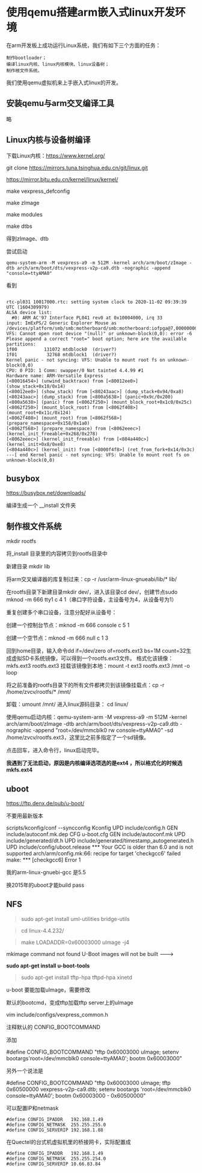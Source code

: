 使用qemu搭建arm嵌入式linux开发环境
============

在arm开发板上成功运行Linux系统，我们有如下三个方面的任务：

	制作bootloader；
	编译linux内核、linux内核模块、linux设备树；
	制作根文件系统。

我们使用qemu虚拟机来上手嵌入式linux的开发。

安装qemu与arm交叉编译工具
--------

略


Linux内核与设备树编译
--------


下载Linux内核：https://www.kernel.org/

git clone https://mirrors.tuna.tsinghua.edu.cn/git/linux.git

https://mirror.bjtu.edu.cn/kernel/linux/kernel/


make vexpress_defconfig

make zImage 

make modules

make dtbs

得到zImage、dtb

尝试启动

```
qemu-system-arm -M vexpress-a9 -m 512M -kernel arch/arm/boot/zImage -dtb arch/arm/boot/dts/vexpress-v2p-ca9.dtb -nographic -append "console=ttyAMA0"

```

看到

``` qemu log

rtc-pl031 10017000.rtc: setting system clock to 2020-11-02 09:39:39 UTC (1604309979)
ALSA device list:
  #0: ARM AC'97 Interface PL041 rev0 at 0x10004000, irq 33
input: ImExPS/2 Generic Explorer Mouse as /devices/platform/smb/smb:motherboard/smb:motherboard:iofpga@7,00000000/10007000.kmi/serio1/input/input2
VFS: Cannot open root device "(null)" or unknown-block(0,0): error -6
Please append a correct "root=" boot option; here are the available partitions:
1f00          131072 mtdblock0  (driver?)
1f01           32768 mtdblock1  (driver?)
Kernel panic - not syncing: VFS: Unable to mount root fs on unknown-block(0,0)
CPU: 0 PID: 1 Comm: swapper/0 Not tainted 4.4.99 #1
Hardware name: ARM-Versatile Express
[<80016454>] (unwind_backtrace) from [<80012ee0>] (show_stack+0x10/0x14)
[<80012ee0>] (show_stack) from [<80243aac>] (dump_stack+0x94/0xa8)
[<80243aac>] (dump_stack) from [<800a5638>] (panic+0x9c/0x200)
[<800a5638>] (panic) from [<8062f250>] (mount_block_root+0x1c0/0x25c)
[<8062f250>] (mount_block_root) from [<8062f408>] (mount_root+0x11c/0x124)
[<8062f408>] (mount_root) from [<8062f568>] (prepare_namespace+0x158/0x1a0)
[<8062f568>] (prepare_namespace) from [<8062eeec>] (kernel_init_freeable+0x268/0x278)
[<8062eeec>] (kernel_init_freeable) from [<804a440c>] (kernel_init+0x8/0xe8)
[<804a440c>] (kernel_init) from [<8000f4f8>] (ret_from_fork+0x14/0x3c)
---[ end Kernel panic - not syncing: VFS: Unable to mount root fs on unknown-block(0,0)
```

busybox
------


https://busybox.net/downloads/

编译生成一个 __install 文件夹


制作根文件系统
----

mkdir rootfs

将_install 目录里的内容拷贝到rootfs目录中

新建目录 mkdir lib

将arm交叉编译器的库复制过来：cp -r /usr/arm-linux-gnueabi/lib/* lib/

在rootfs目录下新建目录mkdir dev/，进入该目录cd dev/，创建节点sudo mknod -m 666 tty1 c 4 1（串口字符设备，主设备号为4，从设备号为1）

重复创建多个串口设备，注意分配好从设备号：

创建一个控制台节点：mknod -m 666 console c 5 1

创建一个空节点：mknod -m 666 null c 1 3

回到home目录，输入命令dd if=/dev/zero of=rootfs.ext3 bs=1M count=32生成虚拟SD卡系统镜像，可以得到一个rootfs.ext3文件。
格式化该镜像：mkfs.ext3 rootfs.ext3
挂载该镜像到本地：mount -t ext3 rootfs.ext3 /mnt -o loop

将之前准备的rootfs目录下的所有文件都拷贝到该镜像挂载点：cp -r /home/zvcv/rootfs/* /mnt/

卸载：umount /mnt/
进入linux源码目录： cd linux/

使用qemu启动内核：qemu-system-arm -M vexpress-a9 -m 512M -kernel arch/arm/boot/zImage -dtb arch/arm/boot/dts/vexpress-v2p-ca9.dtb -nographic -append "root=/dev/mmcblk0 rw console=ttyAMA0" -sd /home/zvcv/rootfs.ext3，这里比之前多指定了一个sd镜像。

点击回车，进入命令行，linux启动完毕。

**我遇到了无法启动，原因是内核编译选项选的是ext4 ，所以格式化的时候选mkfs.ext4**


uboot
-----

https://ftp.denx.de/pub/u-boot/


不要用最新版本

scripts/kconfig/conf  --syncconfig Kconfig
  UPD     include/config.h
  GEN     include/autoconf.mk.dep
  CFG     u-boot.cfg
  GEN     include/autoconf.mk
  UPD     include/generated/dt.h
  UPD     include/generated/timestamp_autogenerated.h
  UPD     include/config/uboot.release
*** Your GCC is older than 6.0 and is not supported
arch/arm/config.mk:66: recipe for target 'checkgcc6' failed
make: *** [checkgcc6] Error 1

我的arm-linux-gnuebi-gcc 是5.5


换2015年的uboot才能build pass


NFS
----

>    sudo apt-get install uml-utilities bridge-utils

> cd linux-4.4.232/

> make LOADADDR=0x60003000 uImage -j4

mkimage command not found  U-Boot images will not be built --->

**sudo apt-get install u-boot-tools** 

> sudo apt-get install tftp-hpa tftpd-hpa xinetd


u-boot 要能加载uImage，需要修改

默认的bootcmd，变成tftp加载tftp server上的uImage

vim include/configs/vexpress_common.h

注释默认的 CONFIG_BOOTCOMMAND

添加 

#define CONFIG_BOOTCOMMAND  "tftp 0x60003000 uImage; setenv bootargs'root=/dev/mmcblk0 console=ttyAMA0'; bootm 0x60003000"

另外一个说法是

#define CONFIG_BOOTCOMMAND  "tftp 0x60003000 uImage; tftp 0x60500000 vexpress-v2p-ca9.dtb; setenv bootargs 'root=/dev/mmcblk0 console=ttyAMA0'; bootm 0x60003000 - 0x60500000"

可以配置IP和netmask

```
#define CONFIG_IPADDR   192.168.1.49
#define CONFIG_NETMASK  255.255.255.0
#define CONFIG_SERVERIP 192.168.1.88
```

在Quectel的台式机虚拟机里的桥接网卡，实际配置成

```
#define CONFIG_IPADDR   192.168.1.49
#define CONFIG_NETMASK  255.255.254.0
#define CONFIG_SERVERIP 10.66.83.84
```
